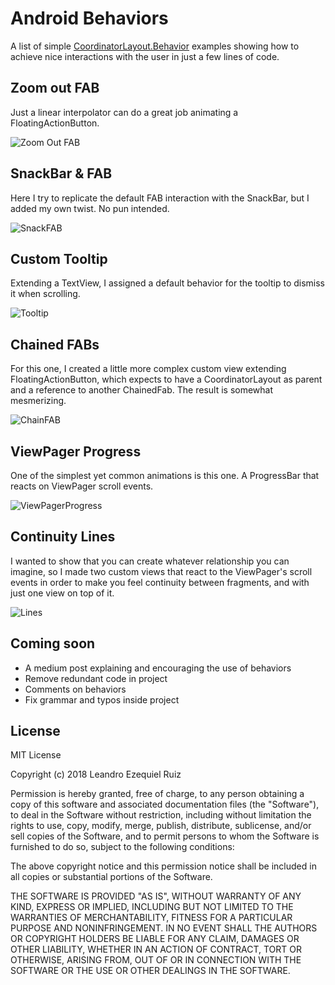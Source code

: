 # Android Behaviors
A list of simple [CoordinatorLayout.Behavior](https://developer.android.com/reference/android/support/design/widget/CoordinatorLayout.Behavior) examples showing how to achieve nice interactions with the user in just a few lines of code.

## Zoom out FAB

Just a linear interpolator can do a great job animating a FloatingActionButton.

![Zoom Out FAB](https://i.imgur.com/G0HI1wr.gif)

## SnackBar & FAB

Here I try to replicate the default FAB interaction with the SnackBar, but I added my own twist. No pun intended.

![SnackFAB](https://i.imgur.com/n24vunm.gif)

## Custom Tooltip

Extending a TextView, I assigned a default behavior for the tooltip to dismiss it when scrolling.

![Tooltip](https://i.imgur.com/iuYzUSU.gif)

## Chained FABs

For this one, I created a little more complex custom view extending FloatingActionButton, which expects to have a CoordinatorLayout as parent and a reference to another ChainedFab. The result is somewhat mesmerizing.

![ChainFAB](https://i.imgur.com/3RYHM3r.gif)

## ViewPager Progress

One of the simplest yet common animations is this one. A ProgressBar that reacts on ViewPager scroll events.

![ViewPagerProgress](https://i.imgur.com/yaeaLfU.gif)

## Continuity Lines

I wanted to show that you can create whatever relationship you can imagine, so I made two custom views that react to the ViewPager's scroll events in order to make you feel continuity between fragments, and with just one view on top of it.

![Lines](https://i.imgur.com/0C2lb85.gif)

## Coming soon

- A medium post explaining and encouraging the use of behaviors
- Remove redundant code in project
- Comments on behaviors
- Fix grammar and typos inside project


## License

MIT License

Copyright (c) 2018 Leandro Ezequiel Ruiz

Permission is hereby granted, free of charge, to any person obtaining a copy of this software and associated documentation files (the "Software"), to deal in the Software without restriction, including without limitation the rights to use, copy, modify, merge, publish, distribute, sublicense, and/or sell copies of the Software, and to permit persons to whom the Software is furnished to do so, subject to the following conditions:

The above copyright notice and this permission notice shall be included in all copies or substantial portions of the Software.

THE SOFTWARE IS PROVIDED "AS IS", WITHOUT WARRANTY OF ANY KIND, EXPRESS OR IMPLIED, INCLUDING BUT NOT LIMITED TO THE WARRANTIES OF MERCHANTABILITY, FITNESS FOR A PARTICULAR PURPOSE AND NONINFRINGEMENT. IN NO EVENT SHALL THE AUTHORS OR COPYRIGHT HOLDERS BE LIABLE FOR ANY CLAIM, DAMAGES OR OTHER LIABILITY, WHETHER IN AN ACTION OF CONTRACT, TORT OR OTHERWISE, ARISING FROM, OUT OF OR IN CONNECTION WITH THE SOFTWARE OR THE USE OR OTHER DEALINGS IN THE SOFTWARE.
